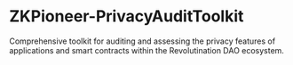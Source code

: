 # ZKPioneer-PrivacyAuditToolkit
Comprehensive toolkit for auditing and assessing the privacy features of applications and smart contracts within the Revolutination DAO ecosystem.
